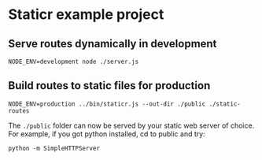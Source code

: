 # Staticr example project

## Serve routes dynamically in development

```
NODE_ENV=development node ./server.js
```

## Build routes to static files for production

```
NODE_ENV=production ../bin/staticr.js --out-dir ./public ./static-routes
```

The `./public` folder can now be served by your static web server of choice. For example, if you got python installed, cd to public and try:

```
python -m SimpleHTTPServer
```
